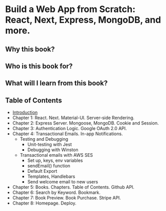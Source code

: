 
# Build a Web App from Scratch: React, Next, Express, MongoDB, and more.

## Why this book?

## Who is this book for?

## What will I learn from this book?

## Table of Contents
- [Introduction](https://builderbook.org/book/book-1/introduction)
- Chapter 1: React. Next. Material-UI. Server-side Rendering.
- Chapter 2: Express Server. Mongoose, MongoDB. Cookie and Session.
- Chapter 3: Authentication Logic. Google OAuth 2.0 API.
- Chapter 4: Transactional Emails. In-app Notifications.
  - Testing and Debugging
    - Unit-testing with Jest
    - Debugging with Winston
  - Transactional emails with AWS SES
    - Set up, keys, env variables
    - sendEmail() function
    - Default Export
    - Templates, Handlebars
    - Send welcome email to new users
- Chapter 5: Books. Chapters. Table of Contents.  Github API.
- Chapter 6: Search by Keyword. Bookmark.
- Chapter 7: Book Preview. Book Purchase. Stripe API. 
- Chapter 8: Homepage. Deploy.
